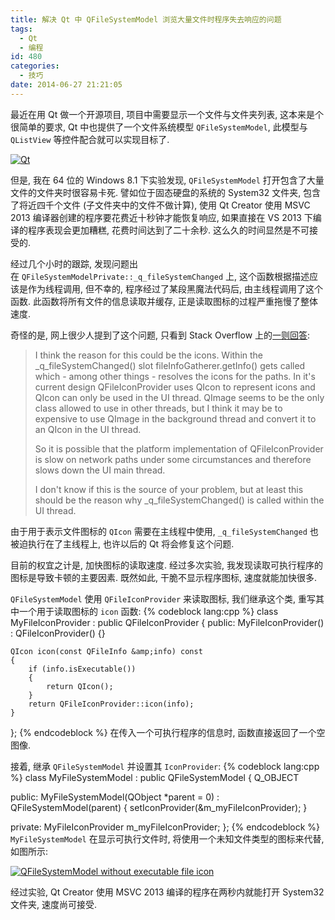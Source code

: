 ```yaml
---
title: 解决 Qt 中 QFileSystemModel 浏览大量文件时程序失去响应的问题
tags:
  - Qt
  - 编程
id: 480
categories:
  - 技巧
date: 2014-06-27 21:21:05
---
```


最近在用 Qt 做一个开源项目, 项目中需要显示一个文件与文件夹列表, 这本来是个很简单的要求, Qt 中也提供了一个文件系统模型 `QFileSystemModel`, 此模型与 `QListView` 等控件配合就可以实现目标了.

[![Qt](http://img.beamnote.com/2014/qt.png)](http://img.beamnote.com/2014/qt.png)<!-- more -->

但是, 我在 64 位的 Windows 8.1 下实验发现, `QFileSystemModel` 打开包含了大量文件的文件夹时很容易卡死. 譬如位于固态硬盘的系统的 System32 文件夹, 包含了将近四千个文件 (子文件夹中的文件不做计算), 使用 Qt Creator 使用 MSVC 2013 编译器创建的程序要花费近十秒钟才能恢复响应, 如果直接在 VS 2013 下编译的程序表现会更加糟糕, 花费时间达到了二十余秒. 这么久的时间显然是不可接受的.

经过几个小时的跟踪, 发现问题出在 `QFileSystemModelPrivate::_q_fileSystemChanged` 上, 这个函数根据描述应该是作为线程调用, 但不幸的, 程序经过了某段黑魔法代码后, 由主线程调用了这个函数. 此函数将所有文件的信息读取并缓存, 正是读取图标的过程严重拖慢了整体速度.

奇怪的是, 网上很少人提到了这个问题, 只看到 Stack Overflow 上的[一则回答](http://stackoverflow.com/questions/4055726/qt-qfilesystemmodel-q-filesystemchanged-slot-is-executed-on-the-ui-thread-whic):

> I think the reason for this could be the icons. Within the _q_fileSystemChanged() slot fileInfoGatherer.getInfo() gets called which - among other things - resolves the icons for the paths. In it's current design QFileIconProvider uses QIcon to represent icons and QIcon can only be used in the UI thread. QImage seems to be the only class allowed to use in other threads, but I think it may be to expensive to use QImage in the background thread and convert it to an QIcon in the UI thread.
>
> So it is possible that the platform implementation of QFileIconProvider is slow on network paths under some circumstances and therefore slows down the UI main thread.
>
> I don't know if this is the source of your problem, but at least this should be the reason why _q_fileSystemChanged() is called within the UI thread.

由于用于表示文件图标的 `QIcon` 需要在主线程中使用, `_q_fileSystemChanged` 也被迫执行在了主线程上, 也许以后的 Qt 将会修复这个问题.

目前的权宜之计是, 加快图标的读取速度. 经过多次实验, 我发现读取可执行程序的图标是导致卡顿的主要因素. 既然如此, 干脆不显示程序图标, 速度就能加快很多.

`QFileSystemModel` 使用 `QFileIconProvider` 来读取图标, 我们继承这个类, 重写其中一个用于读取图标的 `icon` 函数:
{% codeblock lang:cpp %}
class MyFileIconProvider
  : public QFileIconProvider
{
public:
    MyFileIconProvider()
        : QFileIconProvider()
    {}

    QIcon icon(const QFileInfo &amp;info) const
    {
        if (info.isExecutable())
        {
            return QIcon();
        }
        return QFileIconProvider::icon(info);
    }
};
{% endcodeblock %}
在传入一个可执行程序的信息时, 函数直接返回了一个空图像.

接着, 继承 `QFileSystemModel` 并设置其 `IconProvider`:
{% codeblock lang:cpp %}
class MyFileSystemModel
    : public QFileSystemModel
{
    Q_OBJECT

public:
    MyFileSystemModel(QObject *parent = 0)
        : QFileSystemModel(parent)
    {
        setIconProvider(&amp;m_myFileIconProvider);
    }

private:
    MyFileIconProvider m_myFileIconProvider;
};
{% endcodeblock %}
`MyFileSystemModel` 在显示可执行文件时, 将使用一个未知文件类型的图标来代替, 如图所示:

[![QFileSystemModel without executable file icon](http://img.beamnote.com/2014/qfilesystemmodel-without-executable-file-icon.png)](http://img.beamnote.com/2014/qfilesystemmodel-without-executable-file-icon.png)

经过实验, Qt Creator 使用 MSVC 2013 编译的程序在两秒内就能打开 System32 文件夹, 速度尚可接受.
